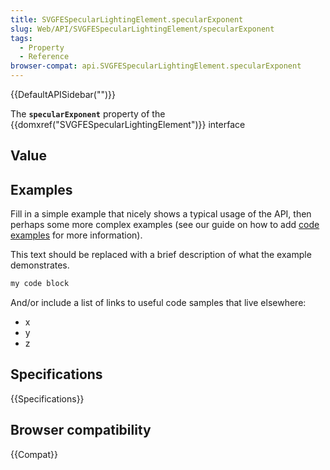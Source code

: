```yaml
---
title: SVGFESpecularLightingElement.specularExponent
slug: Web/API/SVGFESpecularLightingElement/specularExponent
tags:
  - Property
  - Reference
browser-compat: api.SVGFESpecularLightingElement.specularExponent
---
```

{{DefaultAPISidebar("")}}

The **`specularExponent`** property of the {{domxref("SVGFESpecularLightingElement")}} interface 

## Value



## Examples

Fill in a simple example that nicely shows a typical usage of the API, then perhaps some more complex examples (see our guide on how to add [code examples](/en-US/docs/MDN/Contribute/Structures/Code_examples) for more information).

This text should be replaced with a brief description of what the example demonstrates.

```js
my code block
```

And/or include a list of links to useful code samples that live elsewhere:

*   x
*   y
*   z

## Specifications

{{Specifications}}

## Browser compatibility

{{Compat}}


